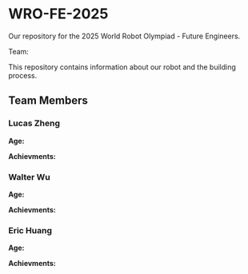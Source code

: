 # WRO-FE-2025
Our repository for the 2025 World Robot Olympiad - Future Engineers.

Team: 

This repository contains information about our robot and the building process. 


## Team Members
### Lucas Zheng






**Age:**

**Achievments:**

### Walter Wu






**Age:**

**Achievments:**

### Eric Huang






**Age:**

**Achievments:**




